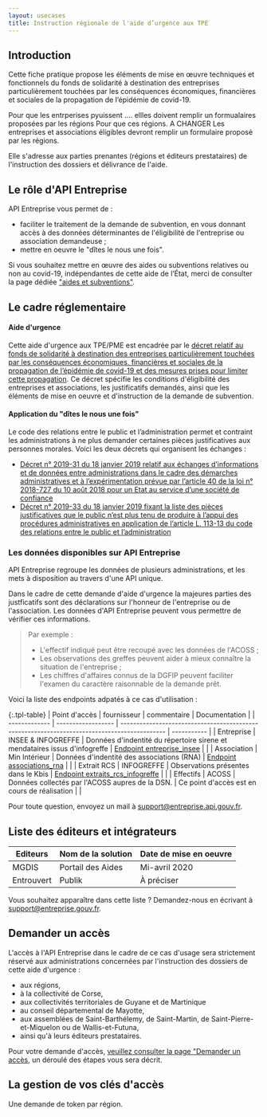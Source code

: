 ```yaml
---
layout: usecases
title: Instruction régionale de l'aide d’urgence aux TPE 
---
```


## Introduction

Cette fiche pratique propose les éléments de mise en œuvre techniques et fonctionnels du fonds de solidarité à destination des entreprises particulièrement touchées par les conséquences économiques, financières et sociales de la propagation de l’épidémie de covid-19. 

Pour que les entrperises pyuissent .... ellles doivent remplir un formualaires proposées par les régions 
Pour que ces régions. 
A CHANGER Les entreprises et associations éligibles devront remplir un formulaire proposé par les régions. 

Elle s'adresse aux parties prenantes (régions et éditeurs prestataires) de l'instruction des dossiers et délivrance de l'aide.

## Le rôle d'API Entreprise 

API Entreprise vous permet de : 
- faciliter le traitement de la demande de subvention, en vous donnant accès à des données déterminantes de l'éligibilité de l'entreprise ou association demandeuse ;
- mettre en oeuvre le "dîtes le nous une fois".
 
Si vous souhaitez mettre en œuvre des aides ou subventions relatives ou non au covid-19, indépendantes de cette aide de l’État, merci de consulter la page dédiée ["aides et subventions"](https://entreprise.api.gouv.fr/use_cases/aides_publiques/).

## Le cadre réglementaire

#### Aide d'urgence
Cette aide d'urgence aux TPE/PME est encadrée par le [décret relatif au fonds de solidarité à destination des entreprises particulièrement touchées par les conséquences économiques, financières et sociales de la propagation de l’épidémie de covid-19 et des mesures prises pour limiter cette propagation](ee). Ce décret spécifie les conditions d'éligibilité des entreprises et associations, les justificatifs demandés, ainsi que les éléments de mise en oeuvre et d'instruction de la demande de subvention.

#### Application du "dîtes le nous une fois"
Le code des relations entre le public et l’administration permet et contraint les administrations à ne plus demander certaines pièces justificatives aux personnes morales.
Voici les deux décrets qui organisent les échanges :
- [Décret n° 2019-31 du 18 janvier 2019 relatif aux échanges d’informations et de données entre administrations dans le cadre des démarches administratives et à l’expérimentation prévue par l’article 40 de la loi n° 2018-727 du 10 août 2018 pour un Etat au service d’une société de confiance](https://https://www.legifrance.gouv.fr/affichTexte.do?cidTexte=JORFTEXT000038029589&dateTexte=20190201)
- [Décret n° 2019-33 du 18 janvier 2019 fixant la liste des pièces justificatives que le public n’est plus tenu de produire à l’appui des procédures administratives en application de l’article L. 113-13 du code des relations entre le public et l’administration](https://https://www.legifrance.gouv.fr/affichTexte.do?cidTexte=JORFTEXT000038029642&categorieLien=id)

### Les données disponibles sur API Entreprise


API Entreprise regroupe les données de plusieurs administrations, et les mets à disposition au travers d'une API unique. 

Dans le cadre de cette demande d'aide d'urgence la majeures parties des justficatifs sont des déclarations sur l'honneur de l'entreprise ou de l'association. Les données d'API Entreprise peuvent vous permettre de vérifier ces informations.
 

> Par exemple : 
> - L'effectif indiqué peut être recoupé avec les données de l'ACOSS ;
> - Les observations des greffes peuvent aider à mieux connaître la situation de l'entreprise ;
> - Les chiffres d'affaires connus de la DGFIP peuvent faciliter l'examen du caractère raisonnable de la demande prêt.


Voici la liste des endpoints adpatés à ce cas d'utilisation : 

{:.tpl-table}
| Point d'accès | fournisseur        | commentaire                                                                                  | Documentation |
| ------------- | ------------------ | -------------------------------------------------------------------------------------------- | ----------- |
| Entreprise    | INSEE & INFOGREFFE | Données d'indentité du répertoire sirene et mendataires issus d'infogreffe  | [Endpoint entreprise_insee](https://doc.entreprise.api.gouv.fr/?json#entreprises)      |                              |
| Association   | Min Intérieur      | Données d'indentité des associations (RNA) | [Endpoint associations_rna](https://doc.entreprise.api.gouv.fr/?json#associations-rna)      |                                                               |
| Extrait RCS   | INFOGREFFE         | Observations présentes dans le Kbis                                                                 | [Endpoint extraits_rcs_infogreffe](https://doc.entreprise.api.gouv.fr/?json#infogreffe-extrait-rcs)      |         |
| Effectifs     | ACOSS              | Données collectés par l'ACOSS aupres de la DSN.      | Ce point d'accès est en cours de réalisation        |          |

Pour toute question, envoyez un mail à [support@entreprise.api.gouv.fr](support@entreprise.api.gouv.fr).

## Liste des éditeurs et intégrateurs

| Editeurs   | Nom de la solution | Date de mise en oeuvre |
| ---------- | ------------------ | ---------------------- |
| MGDIS      | Portail des Aides  | Mi-avril 2020          |
| Entrouvert | Publik             | À préciser             |

Vous souhaitez apparaître dans cette liste ? Demandez-nous en écrivant à [support@entreprise.gouv.fr](support@entreprise.gouv.fr).

## Demander un accès

L'accès à l'API Entreprise dans le cadre de ce cas d'usage sera strictement réservé aux administrations concernées par l'instruction des dossiers de cette aide d'urgence :
- aux régions,
- à la collectivité de Corse,
- aux collectivités territoriales de Guyane et de Martinique
- au conseil départemental de Mayotte,
- aux assemblées de Saint-Barthélemy, de Saint-Martin, de Saint-Pierre-et-Miquelon ou de Wallis-et-Futuna, 
- ainsi qu'à leurs éditeurs prestataires.

Pour votre demande d'accès, [veuillez consulter la page "Demander un accès](https://etalab.github.io/entreprise.api.gouv.fr/demander_un_acces/), un déroulé des étapes vous sera décrit.

## La gestion de vos clés d'accès

Une demande de token par région. 


